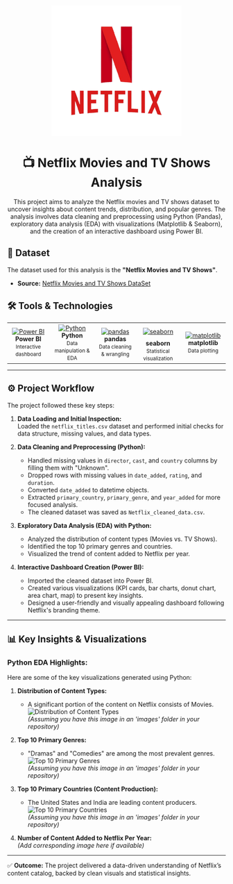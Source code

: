 <div align="center">
  <img src="https://github.com/RabbiTheAnalyst/Netflix-Movies-and-TV-Shows-Analysis/blob/main/netflix-vector-flat-logo-735811696261671nhzlvgcmyf-removebg-preview.png" width="300" alt="Project Logo"/>
  <h1>📺 Netflix Movies and TV Shows Analysis</h1>
  <p>This project aims to analyze the Netflix movies and TV shows dataset to uncover insights about content trends, distribution, and popular genres. The analysis involves data cleaning and preprocessing using Python (Pandas), exploratory data analysis (EDA) with visualizations (Matplotlib & Seaborn), and the creation of an interactive dashboard using Power BI.</p>
</div> 

## 💾 Dataset

The dataset used for this analysis is the **"Netflix Movies and TV Shows"**.
* **Source:** [Netflix Movies and TV Shows DataSet](https://github.com/RabbiTheAnalyst/Netflix-Movies-and-TV-Shows-Analysis/blob/main/Netflix_cleaned_data.csv)


## 🛠️ Tools & Technologies

<table>
  <tr>
    <td align="center" width="150">
      <a href="https://powerbi.microsoft.com/en-us/" target="_blank" rel="noreferrer">
        <img src="https://img.icons8.com/color/48/000000/power-bi.png" alt="Power BI" width="48" height="48"/>
      </a>
      <br>
      <strong>Power BI</strong>
      <br>
      <small>Interactive dashboard</small>
    </td>
    <td align="center" width="150">
      <a href="https://www.python.org/" target="_blank" rel="noreferrer">
        <img src="https://img.icons8.com/color/48/000000/python--v1.png" alt="Python" width="48" height="48"/>
      </a>
      <br>
      <strong>Python</strong>
      <br>
      <small>Data manipulation & EDA</small>
    </td>
    <td align="center" width="150">
      <a href="https://pandas.pydata.org/" target="_blank" rel="noreferrer">
        <img src="https://upload.wikimedia.org/wikipedia/commons/thumb/e/ed/Pandas_logo.svg/1200px-Pandas_logo.svg.png" alt="pandas" width="90" height="45"/>
      </a>
      <br>
      <strong>pandas</strong>
      <br>
      <small>Data cleaning & wrangling</small>
    </td>
    <td align="center" width="150">
      <a href="https://seaborn.pydata.org/" target="_blank" rel="noreferrer">
        <img src="https://seaborn.pydata.org/_static/logo-wide-lightbg.png" alt="seaborn" width="90" height="25" style="margin-top: 10px; margin-bottom: 10px;"/>
      </a>
      <br>
      <strong>seaborn</strong>
      <br>
      <small>Statistical visualization</small>
    </td>
    <td align="center" width="150">
      <a href="https://matplotlib.org/" target="_blank" rel="noreferrer">
        <img src="https://upload.wikimedia.org/wikipedia/commons/thumb/8/84/Matplotlib_icon.svg/2048px-Matplotlib_icon.svg.png" alt="matplotlib" width="48" height="48"/>
      </a>
      <br>
      <strong>matplotlib</strong>
      <br>
      <small>Data plotting</small>
    </td>
  </tr>
</table>  


---
## ⚙️ Project Workflow

The project followed these key steps:

1. **Data Loading and Initial Inspection:**  
   Loaded the `netflix_titles.csv` dataset and performed initial checks for data structure, missing values, and data types.

2. **Data Cleaning and Preprocessing (Python):**  
   - Handled missing values in `director`, `cast`, and `country` columns by filling them with "Unknown".  
   - Dropped rows with missing values in `date_added`, `rating`, and `duration`.  
   - Converted `date_added` to datetime objects.  
   - Extracted `primary_country`, `primary_genre`, and `year_added` for more focused analysis.  
   - The cleaned dataset was saved as `Netflix_cleaned_data.csv`.

3. **Exploratory Data Analysis (EDA) with Python:**  
   - Analyzed the distribution of content types (Movies vs. TV Shows).  
   - Identified the top 10 primary genres and countries.  
   - Visualized the trend of content added to Netflix per year.

4. **Interactive Dashboard Creation (Power BI):**  
   - Imported the cleaned dataset into Power BI.  
   - Created various visualizations (KPI cards, bar charts, donut chart, area chart, map) to present key insights.  
   - Designed a user-friendly and visually appealing dashboard following Netflix's branding theme.

---

## 📊 Key Insights & Visualizations

### Python EDA Highlights:

Here are some of the key visualizations generated using Python:

1. **Distribution of Content Types:**  
   - A significant portion of the content on Netflix consists of Movies.  
   ![Distribution of Content Types](images/Distribution_of_Content_Types.png)  
   *(Assuming you have this image in an 'images' folder in your repository)*

2. **Top 10 Primary Genres:**  
   - "Dramas" and "Comedies" are among the most prevalent genres.  
   ![Top 10 Primary Genres](images/Top_10_Primary_Genres.png)  
   *(Assuming you have this image in an 'images' folder in your repository)*

3. **Top 10 Primary Countries (Content Production):**  
   - The United States and India are leading content producers.  
   ![Top 10 Primary Countries](images/Top_10_Primary_Country.png)  
   *(Assuming you have this image in an 'images' folder in your repository)*

4. **Number of Content Added to Netflix Per Year:**  
   *(Add corresponding image here if available)*

---

✅ **Outcome:** The project delivered a data-driven understanding of Netflix’s content catalog, backed by clean visuals and statistical insights.


